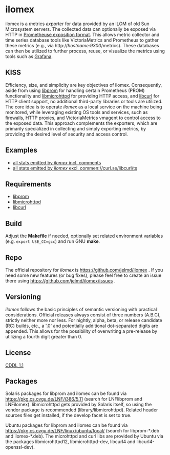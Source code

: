 # ilomex

ilomex is a *m*etrics *ex*porter for data provided by an ILOM of old Sun Microsystem servers. The collected data can optionally be exposed via HTTP in [Prometheuse exposition format](https://prometheus.io/docs/instrumenting/exposition_formats/). This allows metric collector and time series database tools like VictoriaMetrics and Prometheus to gather these metrics (e.g., via http://_hostname:9300_/metrics). These databases can then be utilized to further process, reuse, or visualize the metrics using tools such as [Grafana](https://grafana.com/).


## KISS

Efficiency, size, and simplicity are key objectives of ilomex. Consequently, aside from using [libprom](https://github.com/jelmd/libprom) for handling certain Prometheus (PROM) functionality and [libmicrohttpd](https://github.com/Karlson2k/libmicrohttpd) for providing HTTP access, and [libcurl](https://curl.se/libcurl/) for HTTP client support, no additional third-party libraries or tools are utilized. The core idea is to operate *ilomex* as a local service on the machine being monitored, while leveraging existing OS tools and services, such as firewalls, HTTP proxies, and VictoriaMetrics vmagent to control access to the exposed data. This approach complements the exporters, which are primarily specialized in collecting and simply exporting metrics, by providing the desired level of security and access control.

## Examples

- [all stats emitted by *ilomex* incl. comments](https://github.com/jelmd/ilomex/blob/main/etc/example-full.out)
- [all stats emitted by *ilomex* excl. commen://curl.se/libcurl/ts](https://github.com/jelmd/ilomex/blob/main/etc/example-full-noComments.out)

## Requirements

- [libprom](https://github.com/jelmd/libprom)
- [libmicrohttpd](https://github.com/Karlson2k/libmicrohttpd)
- [libcurl](https://curl.se/libcurl/)


## Build

Adjust the **Makefile** if needed, optionally set related environment variables
(e.g. `export USE_CC=gcc`) and run GNU **make**.

## Repo

The official repository for *ilomex* is https://github.com/jelmd/ilomex .
If you need some new features (or bug fixes), please feel free to create an
issue there using https://github.com/jelmd/ilomex/issues .


## Versioning

*ilomex* follows the basic principles of semantic versioning with practical considerations. Official releases always consist of three numbers (A.B.C), strictly neither more nor less. For nightly, alpha, beta, or release candidate (RC) builds, etc., a '.0' and potentially additional dot-separated digits are appended. This allows for the possibility of overwriting a pre-release by utilizing a fourth digit greater than 0.


## License

[CDDL 1.1](https://spdx.org/licenses/CDDL-1.1.html)


## Packages

Solaris packages for libprom and ilomex can be found via https://pkg.cs.ovgu.de/LNF/i386/5.11 (search for LNFlibprom and LNFilomex). libmicrohttpd gets provided by Solaris itself, so using the vendor package is recommended (library/libmicrohttpd). Related header sources files get installed, if the develop facet is set to true.

Ubuntu packages for libprom and ilomex can be found via https://pkg.cs.ovgu.de/LNF/linux/ubuntu/focal/ (search for libprom-\*.deb and ilomex-\*.deb). The microhttpd and curl libs are provided by Ubuntu via the packages libmicrohttpd12, libmicrohttpd-dev, libcurl4 and libcurl4-openssl-dev).
